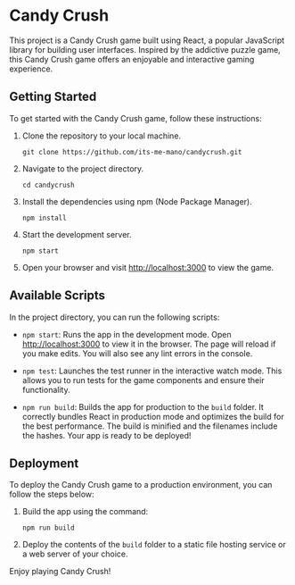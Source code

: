 # Candy Crush

This project is a Candy Crush game built using React, a popular JavaScript library for building user interfaces. Inspired by the addictive puzzle game, this Candy Crush game offers an enjoyable and interactive gaming experience.

## Getting Started

To get started with the Candy Crush game, follow these instructions:

1. Clone the repository to your local machine.
   ```
   git clone https://github.com/its-me-mano/candycrush.git
   ```

2. Navigate to the project directory.
   ```
   cd candycrush
   ```

3. Install the dependencies using npm (Node Package Manager).
   ```
   npm install
   ```

4. Start the development server.
   ```
   npm start
   ```

5. Open your browser and visit [http://localhost:3000](http://localhost:3000) to view the game.

## Available Scripts

In the project directory, you can run the following scripts:

- `npm start`: Runs the app in the development mode. Open [http://localhost:3000](http://localhost:3000) to view it in the browser. The page will reload if you make edits. You will also see any lint errors in the console.

- `npm test`: Launches the test runner in the interactive watch mode. This allows you to run tests for the game components and ensure their functionality.

- `npm run build`: Builds the app for production to the `build` folder. It correctly bundles React in production mode and optimizes the build for the best performance. The build is minified and the filenames include the hashes. Your app is ready to be deployed!

## Deployment

To deploy the Candy Crush game to a production environment, you can follow the steps below:

1. Build the app using the command:
   ```
   npm run build
   ```

2. Deploy the contents of the `build` folder to a static file hosting service or a web server of your choice.


Enjoy playing Candy Crush!
